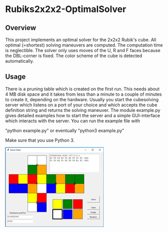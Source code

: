 # Rubiks2x2x2-OptimalSolver
## Overview
This project implements an optimal solver for the 2x2x2 Rubik's cube. All optimal (=shortest) solving maneuvers are computed. The computation time is neglectible.
The solver only uses moves of the U, R and F faces because the DBL-corner is fixed. The color scheme of the cube is detected automatically.

## Usage
There is a pruning table which is created on the first run. This needs about 4 MB disk space and it takes from less than a minute to a couple of minutes to create it, depending on the hardware. Usually you start the cubesolving server which listens on a port of your choice and which accepts the cube definition string and returns the solving maneuver. The module example.py gives detailed examples how to start the server and a simple GUI-interface which interacts with the server. You can run the example file with

"python example.py" or eventually "python3 example.py"

Make sure that you use Python 3.

![](gui_client.jpg "")

